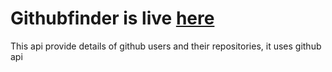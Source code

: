 # Githubfinder is live [here](https://sahilsunda.github.io/Githubfinder/)
 
This api provide details of github users and their repositories, it uses github api
